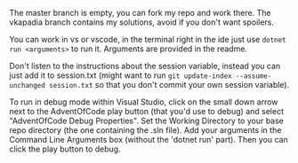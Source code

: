 ﻿The master branch is empty, you can fork my repo and work there.
The vkapadia branch contains my solutions, avoid if you don't want spoilers.

You can work in vs or vscode, in the terminal right in the ide just use `dotnet run <arguments>` to run it. Arguments are provided in the readme.

Don't listen to the instructions about the session variable, instead you can just add it to session.txt (might want to run `git update-index --assume-unchanged session.txt` so that you don't commit your own session variable).

To run in debug mode within Visual Studio, click on the small down arrow next to the AdventOfCode play button (that you'd use to debug) and select "AdventOfCode Debug Properties".
Set the Working Directory to your base repo directory (the one containing the .sln file).
Add your arguments in the Command Line Arguments box (without the 'dotnet run' part).
Then you can click the play button to debug.